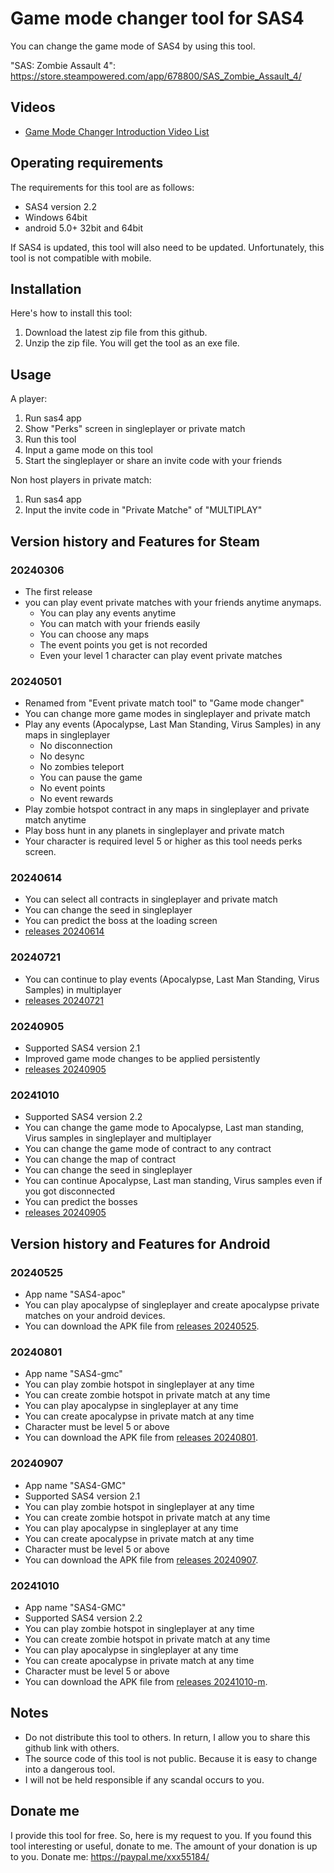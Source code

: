 # Game mode changer tool for SAS4
You can change the game mode of SAS4 by using this tool.

"SAS: Zombie Assault 4": https://store.steampowered.com/app/678800/SAS_Zombie_Assault_4/

## Videos
* [Game Mode Changer Introduction Video List](https://www.youtube.com/playlist?list=PLsF9GAvKHgm6jQctz_MV0cFTj2AqtM5D9)

## Operating requirements
The requirements for this tool are as follows:
* SAS4 version 2.2
* Windows 64bit
* android 5.0+ 32bit and 64bit

If SAS4 is updated, this tool will also need to be updated.
Unfortunately, this tool is not compatible with mobile. 

## Installation
Here's how to install this tool:
1. Download the latest zip file from this github.
2. Unzip the zip file. You will get the tool as an exe file.

## Usage
A player:
1. Run sas4 app
2. Show "Perks" screen in singleplayer or private match
3. Run this tool
4. Input a game mode on this tool
5. Start the singleplayer or share an invite code with your friends

Non host players in private match:
1. Run sas4 app
2. Input the invite code in "Private Matche" of "MULTIPLAY"

## Version history and Features for Steam

### 20240306
* The first release
* you can play event private matches with your friends anytime anymaps.
  * You can play any events anytime
  * You can match with your friends easily
  * You can choose any maps
  * The event points you get is not recorded
  * Even your level 1 character can play event private matches

### 20240501
* Renamed from "Event private match tool" to "Game mode changer"
* You can change more game modes in singleplayer and private match
* Play any events (Apocalypse, Last Man Standing, Virus Samples) in any maps in singleplayer 
  * No disconnection
  * No desync
  * No zombies teleport
  * You can pause the game
  * No event points
  * No event rewards
* Play zombie hotspot contract in any maps in singleplayer and private match anytime
* Play boss hunt in any planets in singleplayer and private match
* Your character is required level 5 or higher as this tool needs perks screen.

### 20240614
* You can select all contracts in singleplayer and private match
* You can change the seed in singleplayer
* You can predict the boss at the loading screen
* [releases 20240614](https://github.com/xxx5585/game-mode-changer-sas4/releases/tag/20240614)

### 20240721
* You can continue to play events (Apocalypse, Last Man Standing, Virus Samples) in multiplayer
* [releases 20240721](https://github.com/xxx5585/game-mode-changer-sas4/releases/tag/20240721)

### 20240905
* Supported SAS4 version 2.1
* Improved game mode changes to be applied persistently
* [releases 20240905](https://github.com/xxx5585/game-mode-changer-sas4/releases/tag/20240905)

### 20241010
* Supported SAS4 version 2.2
* You can change the game mode to Apocalypse, Last man standing, Virus samples in singleplayer and multiplayer
* You can change the game mode of contract to any contract
* You can change the map of contract
* You can change the seed in singleplayer
* You can continue Apocalypse, Last man standing, Virus samples even if you got disconnected
* You can predict the bosses 
* [releases 20240905](https://github.com/xxx5585/game-mode-changer-sas4/releases/tag/20241010)


## Version history and Features for Android

### 20240525
* App name "SAS4-apoc"
* You can play apocalypse of singleplayer and create apocalypse private matches on your android devices.
* You can download the APK file from [releases 20240525](https://github.com/xxx5585/game-mode-changer-sas4/releases/tag/20240525).

### 20240801
* App name "SAS4-gmc"
* You can play zombie hotspot in singleplayer at any time
* You can create zombie hotspot in private match at any time
* You can play apocalypse in singleplayer at any time
* You can create apocalypse in private match at any time
* Character must be level 5 or above
* You can download the APK file from [releases 20240801](https://github.com/xxx5585/game-mode-changer-sas4/releases/tag/20240801).

### 20240907
* App name "SAS4-GMC"
* Supported SAS4 version 2.1
* You can play zombie hotspot in singleplayer at any time
* You can create zombie hotspot in private match at any time
* You can play apocalypse in singleplayer at any time
* You can create apocalypse in private match at any time
* Character must be level 5 or above
* You can download the APK file from [releases 20240907](https://github.com/xxx5585/game-mode-changer-sas4/releases/tag/20240907).

### 20241010
* App name "SAS4-GMC"
* Supported SAS4 version 2.2
* You can play zombie hotspot in singleplayer at any time
* You can create zombie hotspot in private match at any time
* You can play apocalypse in singleplayer at any time
* You can create apocalypse in private match at any time
* Character must be level 5 or above
* You can download the APK file from [releases 20241010-m](https://github.com/xxx5585/game-mode-changer-sas4/tree/20241010-m).



## Notes
* Do not distribute this tool to others. In return, I allow you to share this github link with others.
* The source code of this tool is not public. Because it is easy to change into a dangerous tool.
* I will not be held responsible if any scandal occurs to you.

## Donate me
I provide this tool for free.
So, here is my request to you.
If you found this tool interesting or useful, donate to me.
The amount of your donation is up to you.
Donate me: https://paypal.me/xxx55184/



